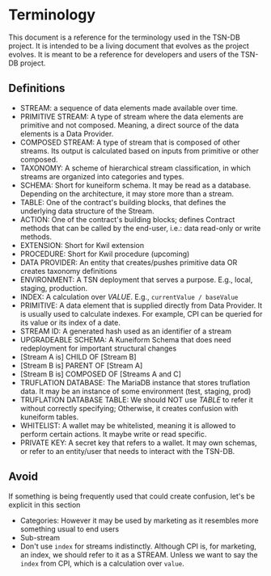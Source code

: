 # Terminology

This document is a reference for the terminology used in the TSN-DB project. It is intended to be a living document that evolves as the project evolves. It is meant to be a reference for developers and users of the TSN-DB project.

## Definitions

- STREAM: a sequence of data elements made available over time.
- PRIMITIVE STREAM: A type of stream where the data elements are primitive and not composed. Meaning, a direct source of the data elements is a Data Provider.
- COMPOSED STREAM: A type of stream that is composed of other streams. Its output is calculated based on inputs from primitive or other composed.
- TAXONOMY: A scheme of hierarchical stream classification, in which streams are organized into categories and types.
- SCHEMA: Short for kuneiform schema. It may be read as a database. Depending on the architecture, it may store more than a stream.
- TABLE: One of the contract's building blocks, that defines the underlying data structure of the Stream.
- ACTION: One of the contract's building blocks; defines Contract methods that can be called by the end-user, i.e.: data read-only or write methods.
- EXTENSION: Short for Kwil extension
- PROCEDURE: Short for Kwil procedure (upcoming)
- DATA PROVIDER: An entity that creates/pushes primitive data OR creates taxonomy definitions
- ENVIRONMENT: A TSN deployment that serves a purpose. E.g., local, staging, production.
- INDEX: A calculation over _VALUE_. E.g., `currentValue / baseValue`
- PRIMITIVE: A data element that is supplied directly from Data Provider. It is usually used to calculate indexes. For example, CPI can be queried for its value or its index of a date.
- STREAM ID: A generated hash used as an identifier of a stream
- UPGRADEABLE SCHEMA: A Kuneiform Schema that does need redeployment for important structural changes
- [Stream A is] CHILD OF [Stream B]
- [Stream B is] PARENT OF [Stream A]
- [Stream B is] COMPOSED OF [Streams A and C]
- TRUFLATION DATABASE: The MariaDB instance that stores truflation data. It may be an instance of some environment (test, staging, prod)
- TRUFLATION DATABASE TABLE: We should NOT use _TABLE_ to refer it without correctly specifying; Otherwise, it creates confusion with kuneiform tables.
- WHITELIST: A wallet may be whitelisted, meaning it is allowed to perform certain actions. It maybe write or read specific.
- PRIVATE KEY: A secret key that refers to a wallet. It may own schemas, or refer to an entity/user that needs to interact with the TSN-DB.


## Avoid
If something is being frequently used that could create confusion, let's be explicit in this section

- Categories: However it may be used by marketing as it resembles more something usual to end users
- Sub-stream
- Don't use `index` for streams indistinctly. Although CPI is, for marketing, an index, we should refer to it as a STREAM. Unless we want to say the `index` from CPI, which is a calculation over `value`.
